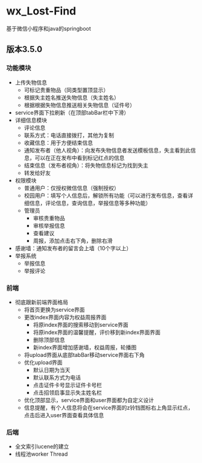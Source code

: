 # wx_Lost-Find
基于微信小程序和java的springboot

## 版本3.5.0

### 功能模块
* 上传失物信息
    * 可标记贵重物品（同类型置顶显示）
    * 根据失主姓名推送失物信息（失主姓名）
    * 根据根据失物信息推送相关失物信息（证件号）
* service界面下拉刷新（在顶部tabBar栏中下滑）
* 详细信息模块
    * 评论信息
    * 联系方式：电话直接拨打，其他为复制
    * 收藏信息：用于方便结束信息
    * 通知发布者（他人视角）：向发布失物信息者发送模板信息，失主看到此信息，可以在正在发布中看到标记红点的信息
    * 结束信息（发布者视角）：将失物信息标记为找到失主
    * 转发给好友
* 权限模块
    * 普通用户：仅授权微信信息（强制授权）
    * 校园用户：填写个人信息后，解锁所有功能（可以进行发布信息，查看详细信息，评论信息，查询信息，举报信息等多种功能）
    * 管理员
        * 审核贵重物品
        * 审核举报信息
        * 查看建议
        * 周报，添加点击右下角，删除右滑
* 感谢墙：通知发布者的留言会上墙（10个字以上）
* 举报系统
    * 举报信息
    * 举报评论
### 前端
* 彻底跟新前端界面格局
    * 将首页更换为service界面
    * 更改index界面内容为权益周报界面
        * 将原index界面的搜索移动到service界面
        * 将原index界面的温馨提醒，评价移到新index界面界面
        * 删除顶部信息
        * 新index界面增加感谢墙，权益周报，轮播图
    * 将upload界面从底部tabBar移动service界面右下角
    * 优化upload界面
        * 默认日期为当天
        * 默认联系方式为电话
        * 点击证件卡号显示证件卡号栏
        * 点击招领启事显示失主姓名栏
    * 优化顶部显示，service界面和user界面都为自定义设计
    * 信息提醒，有个人信息将会在service界面的z铃铛图标右上角显示红点，点击后进入user界面查看具体信息
### 后端
* 全文索引lucene的建立
* 线程池worker Thread


